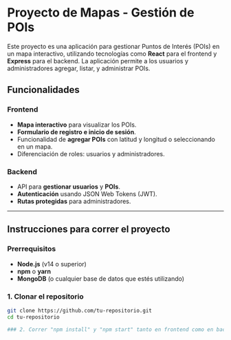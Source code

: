 # Proyecto de Mapas - Gestión de POIs

Este proyecto es una aplicación para gestionar Puntos de Interés (POIs) en un mapa interactivo, utilizando tecnologías como **React** para el frontend y **Express** para el backend. La aplicación permite a los usuarios y administradores agregar, listar, y administrar POIs. 

## Funcionalidades
### Frontend
- **Mapa interactivo** para visualizar los POIs.
- **Formulario de registro e inicio de sesión**.
- Funcionalidad de **agregar POIs** con latitud y longitud o seleccionando en un mapa.
- Diferenciación de roles: usuarios y administradores.

### Backend
- API para **gestionar usuarios** y **POIs**.
- **Autenticación** usando JSON Web Tokens (JWT).
- **Rutas protegidas** para administradores.

---

## Instrucciones para correr el proyecto

### Prerrequisitos
- **Node.js** (v14 o superior)
- **npm** o **yarn**
- **MongoDB** (o cualquier base de datos que estés utilizando)

### 1. Clonar el repositorio
```bash
git clone https://github.com/tu-repositorio.git
cd tu-repositorio

### 2. Correr "npm install" y "npm start" tanto en frontend como en backend
